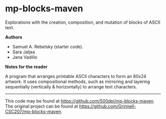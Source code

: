 # mp-blocks-maven

Explorations with the creation, composition, and mutation of blocks of ASCII text.

**Authors**

* Samuel A. Rebelsky (starter code).
* Sara Jaljaa
* Jana Vadillo

**Notes for the reader**

A program that arranges printable ASCII characters to 
form an 80x24 artwork. It uses compositional methods,
such as mirroring and layering sequentially (vertically
& horizontally) to arrange text characters.

---

This code may be found at <https://github.com/500dpi/mp-blocks-maven>. 
The original project can be found at <https://github.com/Grinnell-CSC207/mp-blocks-maven>.
